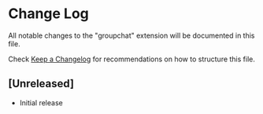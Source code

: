 # Change Log

All notable changes to the "groupchat" extension will be documented in this file.

Check [Keep a Changelog](http://keepachangelog.com/) for recommendations on how to structure this file.

## [Unreleased]

- Initial release